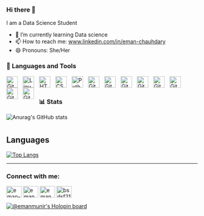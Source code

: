 ### Hi there 👋
I am a Data Science Student


- 🌱 I’m currently learning Data science
- 📫 How to reach me: www.linkedin.com/in/eman-chauhdary
- 😄 Pronouns: She/Her


### 🧰 Languages and Tools


<img align="left" alt="Git" width="30px" style="padding-right:10px;" src="https://cdn.jsdelivr.net/gh/devicons/devicon/icons/git/git-original.svg" />
<img align="left" alt="Linux" width="30px" style="padding-right:10px;" src="https://cdn.jsdelivr.net/gh/devicons/devicon/icons/linux/linux-original.svg" />
<img align="left" alt="HTML" width="30px" style="padding-right:10px;" src="https://cdn.jsdelivr.net/gh/devicons/devicon/icons/html5/html5-plain.svg" />
<img align="left" alt="CSS" width="30px" style="padding-right:10px;" src="https://cdn.jsdelivr.net/gh/devicons/devicon/icons/css3/css3-plain.svg" />
<img align="left" alt="Python" width="30px" style="padding-right:10px;" src="https://cdn.jsdelivr.net/gh/devicons/devicon/icons/python/python-plain.svg" />
<img align="left" alt="GitHub" width="30px" style="padding-right:10px;" src="https://cdn.jsdelivr.net/gh/devicons/devicon/icons/github/github-original.svg" />
<img align="left" alt="GitHub" width="30px" style="padding-right:10px;" src="https://cdn.jsdelivr.net/gh/devicons/devicon/icons/mysql/mysql-original-wordmark.svg" />
<img align="left" alt="GitHub" width="30px" style="padding-right:10px;" src="https://cdn.jsdelivr.net/gh/devicons/devicon/icons/numpy/numpy-original.svg" />
<img align="left" alt="GitHub" width="30px" style="padding-right:10px;"  src="https://cdn.jsdelivr.net/gh/devicons/devicon/icons/pandas/pandas-original.svg" />
<img align="left" alt="GitHub" width="30px" style="padding-right:10px;"  src="https://cdn.jsdelivr.net/gh/devicons/devicon/icons/r/r-original.svg" />
<img align="left" alt="GitHub" width="30px" style="padding-right:10px;"  src="https://cdn.jsdelivr.net/gh/devicons/devicon/icons/anaconda/anaconda-original.svg" />
<img align="left" alt="GitHub" width="30px" style="padding-right:10px;"  src="https://cdn.jsdelivr.net/gh/devicons/devicon/icons/vscode/vscode-original.svg" />
<img align="left" alt="GitHub" width="30px" style="padding-right:10px;"  src="https://cdn.jsdelivr.net/gh/devicons/devicon/icons/msdos/msdos-original.svg" />
          
          
          
          
          
          

<br />

#

### 📊 Stats

![Anurag's GitHub stats](https://github-readme-stats.vercel.app/api?username=emanmunir&theme=gruvbox&show_icons=true)


#

## Languages 
[![Top Langs](https://github-readme-stats.vercel.app/api/top-langs/?username=emanmunir&layout=donut)](https://github.com/emanmunir/github-readme-stats)

---

<h3 align="left">Connect with me:</h3>
<p align="center">

<a href="https://www.linkedin.com/in/eman-chauhdary/" target="blank"><img align="center" src="https://raw.githubusercontent.com/rahuldkjain/github-profile-readme-generator/master/src/images/icons/Social/linked-in-alt.svg" alt="eman-chauhdary" height="30" width="40" /></a>
<a href="https://www.instagram.com/eman.munirch/" target="blank"><img align="center" src="https://raw.githubusercontent.com/rahuldkjain/github-profile-readme-generator/master/src/images/icons/Social/instagram.svg" alt="eman.munirch" height="30" width="40" /></a>
<a href="https://www.hackerrank.com/eman_munircha" target="blank"><img align="center" src="https://raw.githubusercontent.com/rahuldkjain/github-profile-readme-generator/master/src/images/icons/Social/hackerrank.svg" alt="eman_munircha" height="30" width="40" /></a>
<a href="https://codeforces.com/profile/bsdsf21a024" target="blank"><img align="center" src="https://raw.githubusercontent.com/rahuldkjain/github-profile-readme-generator/master/src/images/icons/Social/codeforces.svg" alt="bsdsf21a024" height="30" width="40" /></a>
</p>


[![@emanmunir's Holopin board](https://holopin.me/emanmunir)](https://holopin.io/@emanmunir)


